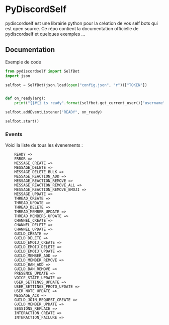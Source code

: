 
# PyDiscordSelf

pydiscordself est une librairie python pour la création de vos self bots qui est open source. Ce répo contient la documentation officielle de pydiscordself et quelques exemples ...


## Documentation

Exemple de code  
```python
from pydiscordself import SelfBot
import json

selfbot = SelfBot(json.load(open("config.json", "r"))["TOKEN"])


def on_ready(arg):
    print("{}#{} is ready".format(selfbot.get_current_user()["username"], selfbot.get_current_user()["discriminator"]))

selfbot.addEventListener("READY", on_ready)

selfbot.start()
```

### Events
Voici la liste de tous les évenements : 
```
    READY => 
    ERROR => 
    MESSAGE_CREATE => 
    MESSAGE_DELETE => 
    MESSAGE_DELETE_BULK => 
    MESSAGE_REACTION_ADD => 
    MESSAGE_REACTION_REMOVE => 
    MESSAGE_REACTION_REMOVE_ALL => 
    MESSAGE_REACTION_REMOVE_EMOJI => 
    MESSAGE_UPDATE => 
    THREAD_CREATE => 
    THREAD_UPDATE => 
    THREAD_DELETE => 
    THREAD_MEMBER_UPDATE => 
    THREAD_MEMBERS_UPDATE => 
    CHANNEL_CREATE => 
    CHANNEL_DELETE => 
    CHANNEL_UPDATE => 
    GUILD_CREATE => 
    GUILD_DELETE => 
    GUILD_EMOIJ_CREATE => 
    GUILD_EMOIJ_DELETE => 
    GUILD_EMOIJ_UPDATE => 
    GUILD_MEMBER_ADD => 
    GUILD_MEMBER_REMOVE => 
    GUILD_BAN_ADD => 
    GUILD_BAN_REMOVE => 
    PRESENCE_UPDATE => 
    VOICE_STATE_UPDATE => 
    USER_SETTINGS_UPDATE => 
    USER_SETTINGS_PROTO_UPDATE => 
    USER_NOTE_UPDATE => 
    MESSAGE_ACK => 
    GUILD_JOIN_REQUEST_CREATE => 
    GUILD_MEMBER_UPDATE => 
    SESSIONS_REPLACE => 
    INTERACTION_CREATE =>
    INTERACTION_FAILURE =>
```
